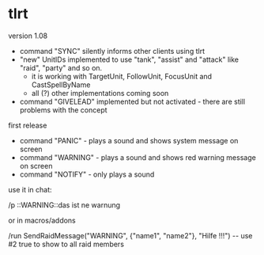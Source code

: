 # tlrt

version 1.08

* command "SYNC" silently informs other clients using tlrt
* "new" UnitIDs implemented to use "tank", "assist" and "attack" like "raid", "party" and so on.
  * it is working with TargetUnit, FollowUnit, FocusUnit and CastSpellByName
  * all (?) other implementations coming soon
* command "GIVELEAD" implemented but not activated - there are still problems with the concept

first release

* command "PANIC" - plays a sound and shows system message on screen
* command "WARNING" - plays a sound and shows red warning message on screen
* command "NOTIFY" - only plays a sound

use it in chat:

/p ::WARNING::das ist ne warnung

or in macros/addons

/run SendRaidMessage("WARNING", {"name1", "name2"}, "Hilfe !!!")  -- use #2 true to show to all raid members
